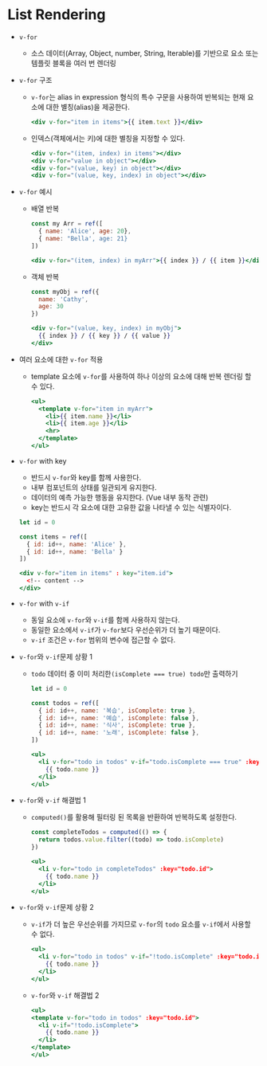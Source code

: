 # List Rendering

- `v-for`
    - 소스 데이터(Array, Object, number, String, Iterable)를 기반으로 요소 또는 템플릿 블록을 여러 번 렌더링
- `v-for` 구조
    - `v-for`는 alias in expression 형식의 특수 구문을 사용하여 반복되는 현재 요소에 대한 별칭(alias)을 제공한다.
        
        ```jsx
        <div v-for="item in items">{{ item.text }}</div>
        ```
        
    - 인덱스(객체에서는 키)에 대한 별칭을 지정할 수 있다.
        
        ```jsx
        <div v-for="(item, index) in items"></div>
        <div v-for="value in object"></div>
        <div v-for="(value, key) in object"></div>
        <div v-for="(value, key, index) in object"></div>
        ```
        
- `v-for` 예시
    - 배열 반복
        
        ```jsx
        const my Arr = ref([
          { name: 'Alice', age: 20},
          { name: "Bella', age: 21}
        ])
        ```
        
        ```jsx
        <div v-for="(item, index) in myArr">{{ index }} / {{ item }}</div>
        ```
        
    - 객체 반복
        
        ```jsx
        const myObj = ref({
          name: 'Cathy',
          age: 30
        })
        ```
        
        ```jsx
        <div v-for="(value, key, index) in myObj">
          {{ index }} / {{ key }} / {{ value }}
        </div>
        ```
        
- 여러 요소에 대한 `v-for` 적용
    - template 요소에 `v-for`를 사용하여 하나 이상의 요소에 대해 반복 렌더링 할 수 있다.
        
        ```jsx
        <ul>
          <template v-for="item in myArr">
            <li>{{ item.name }}</li>
            <li>{{ item.age }}</li>
            <hr>
          </template>
        </ul>
        ```
        
- `v-for` with key
    - 반드시 `v-for`와 key를 함께 사용한다.
    - 내부 컴포넌트의 상태를 일관되게 유지한다.
    - 데이터의 예측 가능한 행동을 유지한다. (Vue 내부 동작 관련)
    - key는 반드시 각 요소에 대한 고유한 값을 나타낼 수 있는 식별자이다.
    
    ```jsx
    let id = 0
    
    const items = ref([
      { id: id++, name: 'Alice' },
      { id: id++, name: 'Bella' }
    ])
    ```
    
    ```jsx
    <div v-for="item in items" : key="item.id">
      <!-- content -->
    </div>
    ```
    
- `v-for` with `v-if`
    - 동일 요소에 `v-for`와 `v-if`를 함께 사용하지 않는다.
    - 동일한 요소에서 `v-if`가 `v-for`보다 우선순위가 더 높기 때문이다.
    - `v-if` 조건은 `v-for` 범위의 변수에 접근할 수 없다.
- `v-for`와 `v-if`문제 상황 1
    - `todo` 데이터 중 이미 처리한`(isComplete === true) todo`만 출력하기
        
        ```jsx
        let id = 0
        
        const todos = ref([
          { id: id++, name: '복습', isComplete: true },
          { id: id++, name: '예습', isComplete: false },
          { id: id++, name: '식사', isComplete: true },
          { id: id++, name: '노래', isComplete: false },
        ])
        ```
        
        ```jsx
        <ul>
          <li v-for="todo in todos" v-if="todo.isComplete === true" :key="todo.id">
            {{ todo.name }}
          </li>
        </ul>
        ```
        
- `v-for`와 `v-if` 해결법 1
    - `computed()`를 활용해 필터링 된 목록을 반환하여 반복하도록 설정한다.
        
        ```jsx
        const completeTodos = computed(() => {
          return todos.value.filter((todo) => todo.isComplete)
        })
        ```
        
        ```jsx
        <ul>
          <li v-for="todo in completeTodos" :key="todo.id">
            {{ todo.name }}
          </li>
        </ul>
        ```
        
- `v-for`와 `v-if`문제 상황 2
    - `v-if`가 더 높은 우선순위를 가지므로 `v-for`의 `todo` 요소를 `v-if`에서 사용할 수 없다.
        
        ```jsx
        <ul>
          <li v-for="todo in todos" v-if="!todo.isComplete" :key="todo.id">
            {{ todo.name }}
          </li>
        </ul>
        ```
        
    - `v-for`와 `v-if` 해결법 2
        
        ```jsx
        <ul>
        <template v-for="todo in todos" :key="todo.id">
          <li v-if="!todo.isComplete">
            {{ todo.name }}
          </li>
        </template>
        </ul>
        ```
